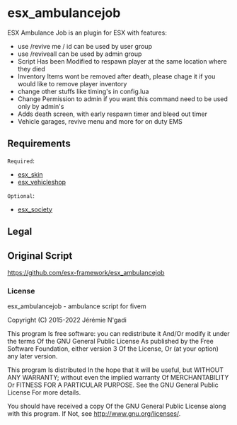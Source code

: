 # esx_ambulancejob

ESX Ambulance Job is an plugin for ESX with features:

- use /revive me / id can be used by user group
- use /reviveall can be used by admin group
- Script Has been Modified to respawn player at the same location where they died
- Inventory Items wont be removed after death, please chage it if you would like to remove player inventory
- change other stuffs like timing's in config.lua
- Change Permission to admin if you want this command need to be used only by admin's
- Adds death screen, with early respawn timer and bleed out timer
- Vehicle garages, revive menu and more for on duty EMS

## Requirements

`Required`:

- [esx_skin](https://github.com/esx-framework/esx-legacy/tree/main/%5Besx%5D/esx_skin)
- [esx_vehicleshop](https://github.com/esx-framework/esx-legacy/tree/main/%5Besx_addons%5D/esx_vehicleshop)

`Optional`:

- [esx_society](https://github.com/esx-framework/esx-legacy/tree/main/%5Besx_addons%5D/esx_society)

## Legal

## Original Script
   https://github.com/esx-framework/esx_ambulancejob

### License

esx_ambulancejob - ambulance script for fivem

Copyright (C) 2015-2022 Jérémie N'gadi

This program Is free software: you can redistribute it And/Or modify it under the terms Of the GNU General Public License As published by the Free Software Foundation, either version 3 Of the License, Or (at your option) any later version.

This program Is distributed In the hope that it will be useful, but WITHOUT ANY WARRANTY; without even the implied warranty Of MERCHANTABILITY Or FITNESS FOR A PARTICULAR PURPOSE. See the GNU General Public License For more details.

You should have received a copy Of the GNU General Public License along with this program. If Not, see http://www.gnu.org/licenses/.
